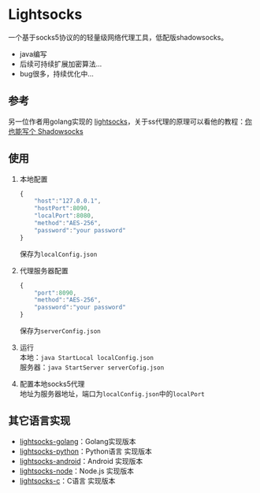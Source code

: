 # Lightsocks
一个基于socks5协议的的轻量级网络代理工具，低配版shadowsocks。
 - java编写
 - 后续可持续扩展加密算法...
 - bug很多，持续优化中...

## 参考
另一位作者用golang实现的 [lightsocks](https://github.com/gwuhaolin/lightsocks)，关于ss代理的原理可以看他的教程：[你也能写个 Shadowsocks](https://github.com/gwuhaolin/blog/issues/12)

## 使用
1. 本地配置
    ```js
    {
        "host":"127.0.0.1",
        "hostPort":8090,
        "localPort":8080,
        "method":"AES-256",
        "password":"your password"
    }
    ```
    保存为`localConfig.json`

2. 代理服务器配置
    ```js
    {
        "port":8090,
        "method":"AES-256",
        "password":"your password"
    }
    ```
    保存为`serverConfig.json`

3. 运行  
    本地：`java StartLocal localConfig.json`  
    服务器：`java StartServer serverCofig.json`

4. 配置本地socks5代理  
    地址为服务器地址，端口为`localConfig.json`中的`localPort`

## 其它语言实现
- [lightsocks-golang](https://github.com/gwuhaolin/lightsocks)：Golang实现版本
- [lightsocks-python](https://github.com/linw1995/lightsocks-python)：Python语言 实现版本
- [lightsocks-android](https://github.com/XanthusL/LightSocks-Android)：Android 实现版本
- [lightsocks-node](https://github.com/chrisyer/lightsocks-nodejs)：Node.js 实现版本
- [lightsocks-c](https://github.com/LeeReindeer/lightsocks-c)：C语言 实现版本